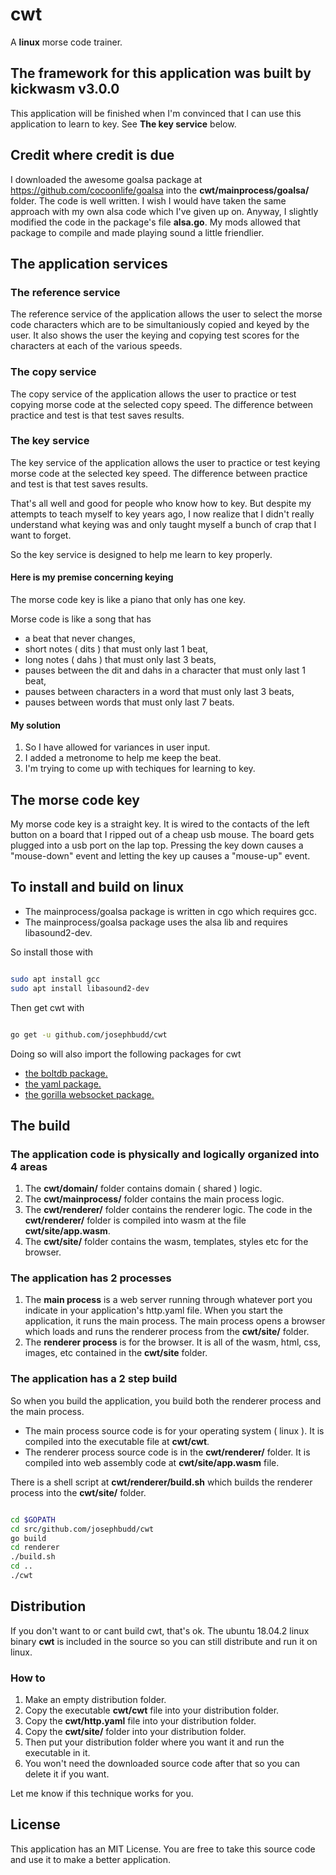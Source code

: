 # cwt

A **linux** morse code trainer.

## The framework for this application was built by kickwasm v3.0.0

This application will be finished when I'm convinced that I can use this application to learn to key. See **The key service** below.

## Credit where credit is due

I downloaded the awesome goalsa package at https://github.com/cocoonlife/goalsa into the **cwt/mainprocess/goalsa/** folder. The code is well written. I wish I would have taken the same approach with my own alsa code which I've given up on. Anyway, I slightly modified the code in the package's file **alsa.go**. My mods allowed that package to compile and made playing sound a little friendlier.

## The application services

### The reference service

The reference service of the application allows the user to select the morse code characters which are to be simultaniously copied and keyed by the user. It also shows the user the keying and copying test scores for the characters at each of the various speeds.

### The copy service

The copy service of the application allows the user to practice or test copying morse code at the selected copy speed. The difference between practice and test is that test saves results.

### The key service

The key service of the application allows the user to practice or test keying morse code at the selected key speed. The difference between practice and test is that test saves results.

That's all well and good for people who know how to key. But despite my attempts to teach myself to key years ago, I now realize that I didn't really understand what keying was and only taught myself a bunch of crap that I want to forget.

So the key service is designed to help me learn to key properly.

#### Here is my premise concerning keying

The morse code key is like a piano that only has one key.

Morse code is like a song that has

* a beat that never changes,
* short notes ( dits ) that must only last 1 beat,
* long notes ( dahs ) that must only last 3 beats,
* pauses between the dit and dahs in a character that must only last 1 beat,
* pauses between characters in a word that must only last 3 beats,
* pauses between words that must only last 7 beats.

#### My solution

1. So I have allowed for variances in user input.
1. I added a metronome to help me keep the beat.
1. I'm trying to come up with techiques for learning to key.

## The morse code key

My morse code key is a straight key. It is wired to the contacts of the left button on a board that I ripped out of a cheap usb mouse. The board gets plugged into a usb port on the lap top. Pressing the key down causes a "mouse-down" event and letting the key up causes a "mouse-up" event.

## To install and build on linux

* The mainprocess/goalsa package is written in cgo which requires gcc.
* The mainprocess/goalsa package uses the alsa lib and requires libasound2-dev.

So install those with

``` bash

sudo apt install gcc
sudo apt install libasound2-dev

```

Then get cwt with

``` bash

go get -u github.com/josephbudd/cwt

```

Doing so will also import the following packages for cwt

* [the boltdb package.](https://github.com/boltdb/bolt)
* [the yaml package.](https://gopkg.in/yaml.v2)
* [the gorilla websocket package.](https://github.com/gorilla/websocket)

## The build

### The application code is physically and logically organized into 4 areas

1. The **cwt/domain/** folder contains domain ( shared ) logic.
1. The **cwt/mainprocess/** folder contains the main process logic.
1. The **cwt/renderer/** folder contains the renderer logic. The code in the **cwt/renderer/** folder is compiled into wasm at the file **cwt/site/app.wasm**.
1. The **cwt/site/** folder contains the wasm, templates, styles etc for the browser.

### The application has 2 processes

1. The **main process** is a web server running through whatever port you indicate in your application's http.yaml file. When you start the application, it runs the main process. The main process opens a browser which loads and runs the renderer process from the **cwt/site/** folder.
1. The **renderer process** is for the browser. It is all of the wasm, html, css, images, etc contained in the **cwt/site** folder.

### The application has a 2 step build

So when you build the application, you build both the renderer process and the main process.

* The main process source code is for your operating system ( linux ). It is compiled into the executable file at **cwt/cwt**.
* The renderer process source code is in the **cwt/renderer/** folder. It is compiled into web assembly code at **cwt/site/app.wasm** file.

There is a shell script at **cwt/renderer/build.sh** which builds the renderer process into the **cwt/site/** folder.

``` bash

cd $GOPATH
cd src/github.com/josephbudd/cwt
go build
cd renderer
./build.sh
cd ..
./cwt

```

## Distribution

If you don't want to or cant build cwt, that's ok. The ubuntu 18.04.2 linux binary **cwt** is included in the source so you can still distribute and run it on linux.

### How to

1. Make an empty distribution folder.
1. Copy the executable **cwt/cwt** file into your distribution folder.
1. Copy the **cwt/http.yaml** file into your distribution folder.
1. Copy the **cwt/site/** folder into your distribution folder.
1. Then put your distribution folder where you want it and run the executable in it.
1. You won't need the downloaded source code after that so you can delete it if you want.

Let me know if this technique works for you.

## License

This application has an MIT License. You are free to take this source code and use it to make a better application.